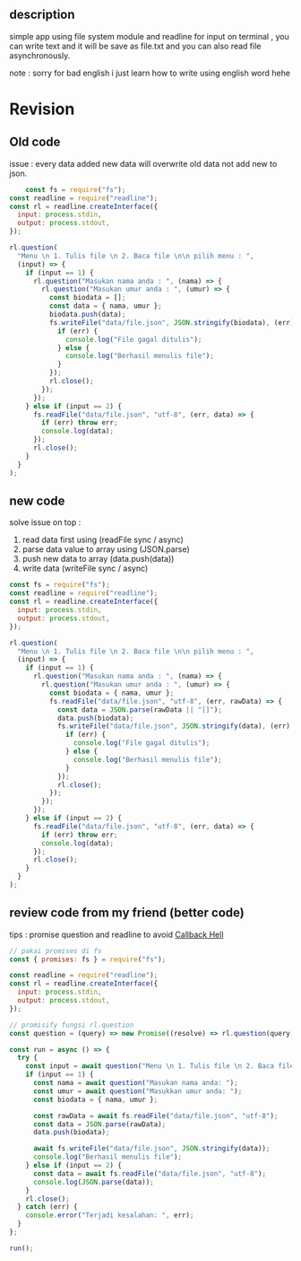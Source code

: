 ## description
simple app using file system module and readline for input on terminal , you can write text and it will be save as file.txt and you can also read file asynchronously.

note : sorry for bad english i just learn how to write using english word hehe 

# Revision 
## Old code
issue : every data added new data will overwrite old data not add new to json.

```js
    const fs = require("fs");
const readline = require("readline");
const rl = readline.createInterface({
  input: process.stdin,
  output: process.stdout,
});

rl.question(
  "Menu \n 1. Tulis file \n 2. Baca file \n\n pilih menu : ",
  (input) => {
    if (input == 1) {
      rl.question("Masukan nama anda : ", (nama) => {
        rl.question("Masukan umur anda : ", (umur) => {
          const biodata = [];
          const data = { nama, umur };
          biodata.push(data);
          fs.writeFile("data/file.json", JSON.stringify(biodata), (err) => {
            if (err) {
              console.log("File gagal ditulis");
            } else {
              console.log("Berhasil menulis file");
            }
          });
          rl.close();
        });
      });
    } else if (input == 2) {
      fs.readFile("data/file.json", "utf-8", (err, data) => {
        if (err) throw err;
        console.log(data);
      });
      rl.close();
    }
  }
);
```

## new code
solve issue on top :
1. read data first using (readFile sync / async)
2. parse data value to array using (JSON.parse)
3. push new data to array (data.push(data))
4. write data (writeFile sync / async)

```js
const fs = require("fs");
const readline = require("readline");
const rl = readline.createInterface({
  input: process.stdin,
  output: process.stdout,
});

rl.question(
  "Menu \n 1. Tulis file \n 2. Baca file \n\n pilih menu : ",
  (input) => {
    if (input == 1) {
      rl.question("Masukan nama anda : ", (nama) => {
        rl.question("Masukan umur anda : ", (umur) => {
          const biodata = { nama, umur };
          fs.readFile("data/file.json", "utf-8", (err, rawData) => {
            const data = JSON.parse(rawData || "[]");
            data.push(biodata);
            fs.writeFile("data/file.json", JSON.stringify(data), (err) => {
              if (err) {
                console.log("File gagal ditulis");
              } else {
                console.log("Berhasil menulis file");
              }
            });
            rl.close();
          });
        });
      });
    } else if (input == 2) {
      fs.readFile("data/file.json", "utf-8", (err, data) => {
        if (err) throw err;
        console.log(data);
      });
      rl.close();
    }
  }
);

```

## review code from my friend (better code)
tips : promise question and readline to avoid [Callback Hell](https://kotakode.com/pertanyaan/527/Apa-itu-callback-hell%3F)
```js
// pakai promises di fs
const { promises: fs } = require("fs");

const readline = require("readline");
const rl = readline.createInterface({
  input: process.stdin,
  output: process.stdout,
});

// promisify fungsi rl.question
const question = (query) => new Promise((resolve) => rl.question(query, resolve));

const run = async () => {
  try {
    const input = await question("Menu \n 1. Tulis file \n 2. Baca file \n\n pilih menu : ");
    if (input == 1) {
      const nama = await question("Masukan nama anda: ");
      const umur = await question("Masukkan umur anda: ");
      const biodata = { nama, umur };

      const rawData = await fs.readFile("data/file.json", "utf-8");
      const data = JSON.parse(rawData);
      data.push(biodata);

      await fs.writeFile("data/file.json", JSON.stringify(data));
      console.log("Berhasil menulis file");
    } else if (input == 2) {
      const data = await fs.readFile("data/file.json", "utf-8");
      console.log(JSON.parse(data));
    }
    rl.close();
  } catch (err) {
    console.error("Terjadi kesalahan: ", err);
  }
};

run();

```

